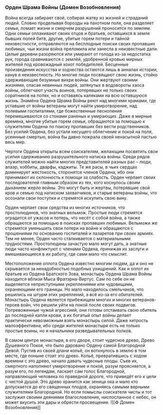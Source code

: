 ###  Орден Шрама Войны (Домен Возобновления)

Война всегда забирает своё, собирая жатву из жизней и страданий людей. Словно проделывая борозды на пахотном поле, она разделяет семьи, ломает жизни и смерчем разрушений проносится по землям. Одни семьи оплакивают своих отцов и братьев, оставшихся в земле бывших полей битв, другие, убитые горем потери и тайной неизвестности, отправляются на бесплодные поиски своих пропавших любимых, чьи жизни война преломила или занесла в неизвестные дали. Целые деревни разоряются или умирают от голода из-за недостатка рук, города сравниваются с землёй, удобренной кровью мирных жителей под кровожадный хохот победителей. Бесценные произведения искусства и зодчества остаются лишь в анналах истории, канув в неизвестность. Но многие люди посвящают свою жизнь, стойко сдерживающие безумные вихри войны. Они жертвуют своими жизнями, спасая невинных людей, затянутых в водовороты хаоса войны, облегчают участь воинов, потерявших не только своих соратников на полях, но и оставаясь калеками на всю оставшуюся жизнь. Знамёна Ордена Шрама Войны реют над многими храмами, где уставшие от войны ветераны могут найти умиротворение, над полевыми госпиталями, где божественные песнопения перемешиваются со стонами раненых и умирающих. Даже в мирные времена, многие убитые горем семьи, обращаются за помощью к служителям Ордена по поиску пропавших без вести родственников. Без усилий Ордена, без устали несущего облегчение и покой на поля, усеянные смертью, война бы давно пожрала своей ненасытной пастью весь мир.

Чертоги Ордена открыты всем соискателям, желающим посвятить свои усилия сдерживанию разрушительного натиска войны. Среди рядов служителей можно найти многих представителей разных рас – люди, алаэр, хоббиты, дварфы, каджиты. Те же расы, в чьих сердцах доминирует жестокость, сторонятся членов Ордена, ибо они принимают их склонность к помощи за слабость. Орден черпает своих последователей главным образом из тех, кого коснулось своим дыханием жерло войны. Это могут быть и жертвы, потерявшие свой кров и семью под натиском захватчиков, и старые ветераны войны, что осознали свои поступки и стремятся искупить свою вину.

Орден черпает свои средства из многих источников, что простолюдинов, что знатных вельмож. Простые люди стремятся оградится от ужасов и потерь, что несёт с собой война, а также обращаются за помощью в поисках пропавших любимых. Вельможи же стремятся уменьшить свои потери на войне и обращаются с прошениями по основанию госпиталей и лазаретов при своих армиях. Тем не менее, Орден часто сталкивается с материальными трудностями. Простолюдины зачастую мало могут дать, а знатные люди часто конфликтуют с членами Ордена, принижая их заслуги и вмешивающиеся в их работу, где сами мало что смыслят.

Местоположение оплота Ордена известно многим людям, да и оно не скрывается за ненадобностью подобных ухищрений. Как и оплот их братьев из Ордена Братского Зова, монастырь Ордена Шрама Войны находится вблизи Мыса Фратэрна-Виртус. Сам по себе он не выделяется неприступными укреплениями или чудовищами, охраняющими его границы. Но мало находилось смельчаков, что решились на штурм этих укреплений, а всё из-за его обитателей. Монастырь Ордена является прибежищем многих и многих ветеранов-героев войн, что решили уйти на покой после своих подвигов. Потревоженные чужой агрессией, они готовы отстаивать свою обитель до последней капли крови, а их богатый опыт войны делает практически невозможным взять монастырь силой. Даже хитрость малоэффективна, ибо среди жителей монастыря есть не только простые воины, но и начальники разведывательных полков.

В самом центре монастыря, в его дворе, стоит чудесное древо, Древо Душевного Покоя, что было даровано Ордену самой Благородной Девой. Пустив из своей длани копьё, он воткнулось в землю в том месте, где поныне стоит это древо. Копьё, превратившись с ходом времени с это древо, начало давать чудесные плоды. Съев их, смертного наполняют умиротворение и покой, разум проясняется, а разум его, по легендам, ласкает сам голос Благородной, направляющий человека по праведной дороге, что приведёт его к цели с чистой душой. Это древо хранится как зеница ока и мало кто допускается до его священных плодов, охраняясь самыми верными служителями Благородной. Но если помыслы соискателя чисты и тот заслужил своими деяниями благословление, ниспосланное с небес, он может вкусить эти дары и обрести просвещение.
![[♻️ Домен Возобновления]]